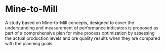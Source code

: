# Mine-to-Mill
A study based on Mine-to-Mill concepts, designed to cover the understanding and measurement of performance indicators is proposed as part of a comprehensive plan for mine process optimization by assessing the actual production levels and ore quality results when they are compared with the planning goals
